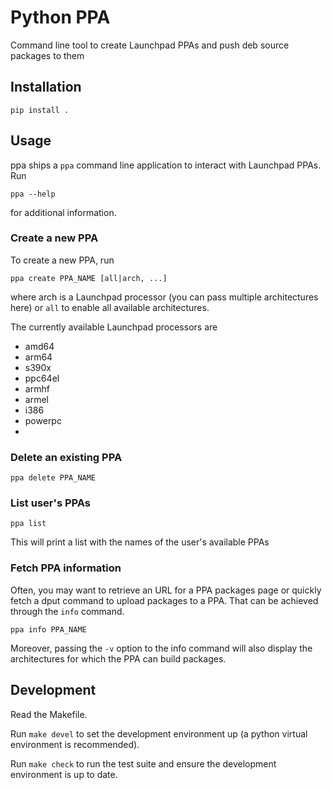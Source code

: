 # Python PPA

Command line tool to create Launchpad PPAs and push deb source packages to them

## Installation

```
pip install .
```

## Usage

ppa ships a `ppa` command line application to interact with Launchpad PPAs.
Run

```
ppa --help
```

for additional information.

### Create a new PPA

To create a new PPA, run

```
ppa create PPA_NAME [all|arch, ...]
```

where arch is a Launchpad processor (you can pass multiple architectures here)
or `all` to enable all available architectures.

The currently available Launchpad processors are

- amd64
- arm64
- s390x
- ppc64el
- armhf
- armel
- i386
- powerpc
- 
### Delete an existing PPA

```
ppa delete PPA_NAME
```

### List user's PPAs

```
ppa list
```

This will print a list with the names of the user's available PPAs

### Fetch PPA information

Often, you may want to retrieve an URL for a PPA packages page or quickly fetch
a dput command to upload packages to a PPA. That can be achieved through the
`info` command.

```
ppa info PPA_NAME
```

Moreover, passing the `-v` option to the info command will also display the
architectures for which the PPA can build packages.

## Development

Read the Makefile.

Run `make devel` to set the development environment up (a python virtual
environment is recommended).

Run `make check` to run the test suite and ensure the development environment
is up to date.
